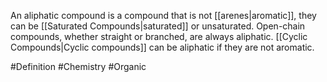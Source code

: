 An aliphatic compound is a compound that is not [[arenes|aromatic]], they can be [[Saturated Compounds|saturated]] or unsaturated. Open-chain compounds, whether straight or branched, are always aliphatic. [[Cyclic Compounds|Cyclic compounds]] can be aliphatic if they are not aromatic.


#Definition #Chemistry #Organic
